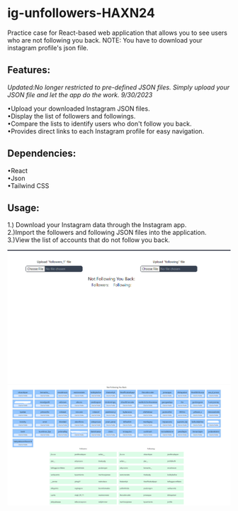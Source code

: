 # ig-unfollowers-HAXN24

Practice case for React-based web application that allows you to see users who are not following you back.
NOTE: You have to download your instagram profile's json file.

<h2>Features:</h2>

*Updated:No longer restricted to pre-defined JSON files. Simply upload your
JSON file and let the app do the work. 9/30/2023*

•Upload your downloaded Instagram JSON files.\
•Display the list of followers and followings.\
•Compare the lists to identify users who don't follow you back.\
•Provides direct links to each Instagram profile for easy navigation.

<h2>Dependencies:</h2>

•React\
•Json\
•Tailwind CSS

<h2>Usage:</h2>

1.) Download your Instagram data through the Instagram app.\
2.)Import the followers and following JSON files into the application.\
3.)View the list of accounts that do not follow you back.

![jsonUpload.png](src%2Fassets%2FjsonUpload.png)
![demo.png](src%2Fassets%2Fdemo.png)